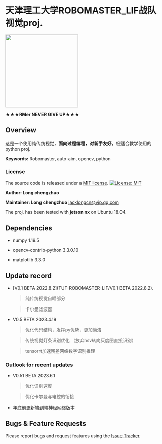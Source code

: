 # 天津理工大学ROBOMASTER_LIF战队视觉proj.

<img src="https://github.com/longchengzhuo/TUT-ROBOMASTER-LIF/blob/main/docs/0.png" width="230px">

**★★★RMer    NEVER    GIVE    UP★★★**



## Overview

这是一个使用纯传统视觉，**面向过程编程，对新手友好**，极适合教学使用的python proj.

**Keywords:** Robomaster, auto-aim, opencv, python



### License

The source code is released under a [MIT license](TUT-ROBOMASTER-LIF/LICENSE).
[![License: MIT](https://img.shields.io/badge/License-MIT-blue.svg)](https://opensource.org/licenses/MIT)

**Author: Long chengzhuo**

**Maintainer: Long chengzhuo**
jacklongcn@vip.qq.com

The proj. has been tested with **jetson nx** on Ubuntu 18.04.


## Dependencies

- numpy 1.19.5

- opencv-contrib-python 3.3.0.10

- matplotlib 3.3.0



## Update record

* [V0.1 BETA 2022.8.2](TUT-ROBOMASTER-LIF/V0.1 BETA 2022.8.2).
    > 纯传统视觉自瞄部分
    
    > 卡尔曼滤波器

* V0.5 BETA 2023.4.19 
    > 优化代码结构，发挥py优势，更加简洁
    
    > 传统视觉灯条识别优化 （放弃hsv转向灰度图直接识别）
    
    > tensorrt加速残差网络数字识别推理

### Outlook for recent updates
* V0.51 BETA 2023.6.1
    > 优化识别速度
    
    > 优化卡尔曼与电控的衔接

* 年底前更新端到端神经网络版本

## Bugs & Feature Requests

Please report bugs and request features using the [Issue Tracker](https://github.com/longchengzhuo/TUT-ROBOMASTER-LIF/issues).

